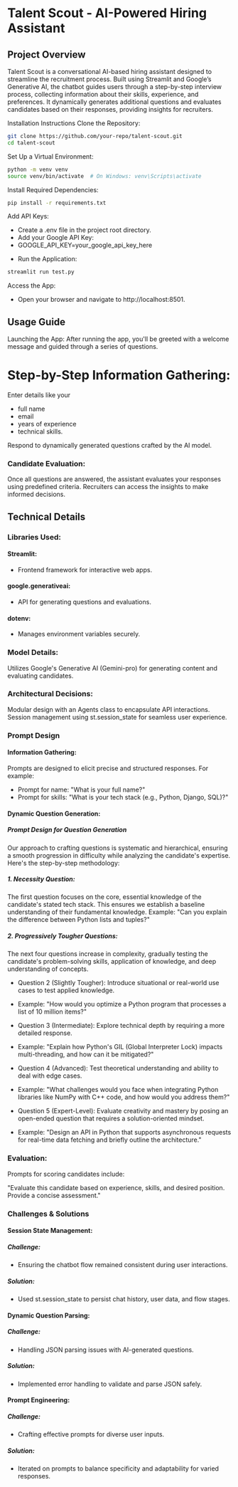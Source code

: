 # Talent Scout - AI-Powered Hiring Assistant
## Project Overview
Talent Scout is a conversational AI-based hiring assistant designed to streamline the recruitment process. Built using Streamlit and Google’s Generative AI, the chatbot guides users through a step-by-step interview process, collecting information about their skills, experience, and preferences. It dynamically generates additional questions and evaluates candidates based on their responses, providing insights for recruiters.

Installation Instructions
Clone the Repository:

```bash
git clone https://github.com/your-repo/talent-scout.git
cd talent-scout
```
Set Up a Virtual Environment:

```bash
python -m venv venv
source venv/bin/activate  # On Windows: venv\Scripts\activate
```
Install Required Dependencies:

```bash
pip install -r requirements.txt
```
Add API Keys:

- Create a .env file in the project root directory.
- Add your Google API Key:
- GOOGLE_API_KEY=your_google_api_key_here
* Run the Application:

```bash
streamlit run test.py
```
Access the App:

- Open your browser and navigate to http://localhost:8501.


## Usage Guide
Launching the App:
After running the app, you'll be greeted with a welcome message and guided through a series of questions.

# Step-by-Step Information Gathering:

Enter details like your 
- full name
- email
- years of experience
- technical skills.

Respond to dynamically generated questions crafted by the AI model.

### Candidate Evaluation:

Once all questions are answered, the assistant evaluates your responses using predefined criteria.
Recruiters can access the insights to make informed decisions.
## Technical Details
### Libraries Used:

#### Streamlit: 
- Frontend framework for interactive web apps.
#### google.generativeai: 
- API for generating questions and evaluations.
#### dotenv: 
- Manages environment variables securely.
### Model Details:

Utilizes Google's Generative AI (Gemini-pro) for generating content and evaluating candidates.
### Architectural Decisions:

Modular design with an Agents class to encapsulate API interactions.
Session management using st.session_state for seamless user experience.
### Prompt Design
#### Information Gathering:
Prompts are designed to elicit precise and structured responses. For example:

- Prompt for name: "What is your full name?"
- Prompt for skills: "What is your tech stack (e.g., Python, Django, SQL)?"
#### Dynamic Question Generation:

##### Prompt Design for Question Generation
Our approach to crafting questions is systematic and hierarchical, ensuring a smooth progression in difficulty while analyzing the candidate's expertise. Here's the step-by-step methodology:

##### 1. Necessity Question:
The first question focuses on the core, essential knowledge of the candidate's stated tech stack. This ensures we establish a baseline understanding of their fundamental knowledge.
Example: "Can you explain the difference between Python lists and tuples?"

##### 2. Progressively Tougher Questions:
The next four questions increase in complexity, gradually testing the candidate's problem-solving skills, application of knowledge, and deep understanding of concepts.

- Question 2 (Slightly Tougher): Introduce situational or real-world use cases to test applied knowledge.
- Example: "How would you optimize a Python program that processes a list of 10 million items?"

- Question 3 (Intermediate): Explore technical depth by requiring a more detailed response.
- Example: "Explain how Python's GIL (Global Interpreter Lock) impacts multi-threading, and how can it be mitigated?"

- Question 4 (Advanced): Test theoretical understanding and ability to deal with edge cases.
- Example: "What challenges would you face when integrating Python libraries like NumPy with C++ code, and how would you address them?"

- Question 5 (Expert-Level): Evaluate creativity and mastery by posing an open-ended question that requires a solution-oriented mindset.
- Example: "Design an API in Python that supports asynchronous requests for real-time data fetching and briefly outline the architecture."
  
### Evaluation:
Prompts for scoring candidates include:

"Evaluate this candidate based on experience, skills, and desired position. Provide a concise assessment."
### Challenges & Solutions
#### Session State Management:

##### Challenge: 
- Ensuring the chatbot flow remained consistent during user interactions.
##### Solution: 
- Used st.session_state to persist chat history, user data, and flow stages.
#### Dynamic Question Parsing:

##### Challenge: 
- Handling JSON parsing issues with AI-generated questions.
##### Solution: 
- Implemented error handling to validate and parse JSON safely.
#### Prompt Engineering:

##### Challenge: 
- Crafting effective prompts for diverse user inputs.
##### Solution: 
- Iterated on prompts to balance specificity and adaptability for varied responses.

